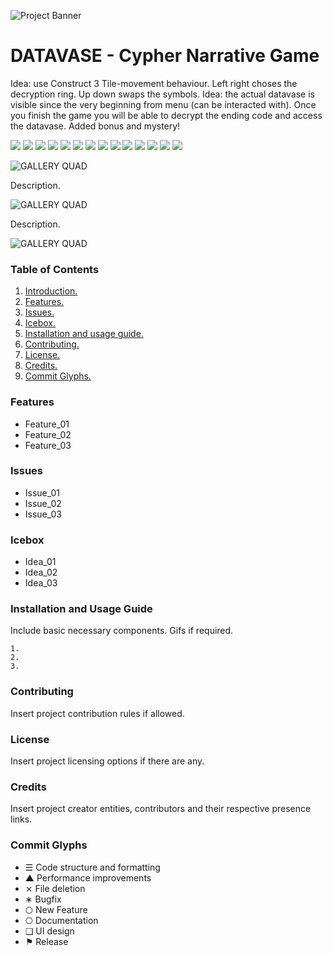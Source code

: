 ![Project Banner](/assets/template_visuals/temp-banner.png)

<a name="intro"></a>
# DATAVASE - Cypher Narrative Game
Idea: use Construct 3 Tile-movement behaviour. Left right choses the decryption ring. Up down swaps the symbols.
Idea: the actual datavase is visible since the very beginning from menu (can be interacted with). Once you finish the game you will be able to decrypt the ending code and access the datavase. Added bonus and mystery!

![](27986596-71321238-6401-11e7-8e5d-22fe32742536.jpg)
![](27986599-71366bbc-6401-11e7-9037-e9aa2fa9f875.png)
![](27986600-71488c66-6401-11e7-8ba8-b93892d7ae80.png)
![](27986601-71496c3a-6401-11e7-9ca8-5146d37e26fc.png)
![](27986603-714c2448-6401-11e7-93b0-ef4f84dc69f7.png)
![](27986604-714d481e-6401-11e7-9519-3a1b0fbf7d5b.png)
![](27986605-714d576e-6401-11e7-93b2-d5efdf50dbea.png)
![](27986607-715fd114-6401-11e7-8525-23025ea745ad.png)
![](27986608-71612726-6401-11e7-808c-9f9712434857.png)
![](27986610-7163cf9e-6401-11e7-90c7-074fa045832c.png)
![](27986613-71770afa-6401-11e7-914b-6c11ac6a9c4e.jpg)
![](27986614-71771a7c-6401-11e7-9267-be0c455bc724.jpg)
![](27986615-717b14ec-6401-11e7-8a4f-534382e7fc0b.jpg)
![](27986626-95695a94-6401-11e7-9a83-cc8c1f712cb8.png)

![GALLERY QUAD](/assets/template_visuals/temp-dual-gallery.png)

Description.

![GALLERY QUAD](/assets/template_visuals/temp-triple-gallery.png)

Description.

![GALLERY QUAD](/assets/template_visuals/temp-quad-gallery.png)

### Table of Contents
1. [Introduction.](#intro)
2. [Features.](#features)
3. [Issues.](#issues)
4. [Icebox.](#icebox)
5. [Installation and usage guide.](#install)
6. [Contributing.](#contribute)
7. [License.](#license)
8. [Credits.](#credits)
9. [Commit Glyphs.](#glyphs)

<a name="features"></a>
### Features
+ Feature_01
+ Feature_02
+ Feature_03

<a name="issues"></a>
### Issues
+ Issue_01
+ Issue_02
+ Issue_03

<a name="icebox"></a>
### Icebox
+ Idea_01
+ Idea_02
+ Idea_03

<a name="install"></a>
### Installation and Usage Guide
Include basic necessary components. Gifs if required.
```
1. 
2. 
3. 
```

<a name="contribute"></a>
### Contributing
Insert project contribution rules if allowed.

<a name="license"></a>
### License
Insert project licensing options if there are any.

<a name="credits"></a>
### Credits
Insert project creator entities, contributors and their respective presence links.

<a name="glyphs"></a>
### Commit Glyphs

+ ☰ Code structure and formatting
+ ▲ Performance improvements
+ ⨯ File deletion
+ ∗ Bugfix
+ ⬡ New Feature
+ ⎔ Documentation
+ ❑ UI design
+ ⚑ Release

